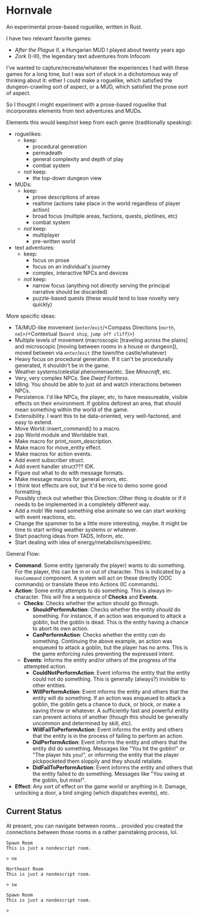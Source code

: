 # Hornvale
An experimental prose-based roguelike, written in Rust.

I have two relevant favorite games:
- _After the Plague II_, a Hungarian MUD I played about twenty years ago
- _Zork_ (I-III), the legendary text adventures from Infocom

I've wanted to capture/recreate/whatever the experiences I had with these games for a long time, but I was sort of stuck in a dichotomous way of thinking about it: either I could make a roguelike, which satisfied the dungeon-crawling sort of aspect, or a MUD, which satisfied the prose sort of aspect.

So I thought I might experiment with a prose-based roguelike that incorporates elements from text adventures and MUDs.

Elements this would keep/not keep from each genre (traditionally speaking):
- roguelikes:
  - keep:
    - procedural generation
    - permadeath
    - general complexity and depth of play
    - combat system
  - _not_ keep:
    - the top-down dungeon view
- MUDs:
  - keep:
    - prose descriptions of areas
    - realtime (actions take place in the world regardless of player action)
    - broad focus (multiple areas, factions, quests, plotlines, etc)
    - combat system
  - _not_ keep:
    - multiplayer
    - pre-written world
- text adventures:
  - keep:
    - focus on prose
    - focus on an individual's journey
    - complex, interactive NPCs and devices
  - _not_ keep:
    - narrow focus (anything not directly serving the principal narrative should be discarded)
    - puzzle-based quests (these would tend to lose novelty very quickly)

More specific ideas:

- TA/MUD-like movement (`enter`/`exit`/<Compass Directions (`north`, `ne`)>/<Contextual (`board ship`, `jump off cliff`)>)
- Multiple levels of movement (macroscopic [traveling across the plains] and microscopic [moving between rooms in a house or dungeon]), moved between via `enter`/`exit` (the town/the castle/whatever)
- Heavy focus on procedural generation.  If it can't be procedurally generated, it shouldn't be in the game.
- Weather systems/celestial phenomenae/etc.  See _Minecraft_, etc.
- Very, very complex NPCs.  See _Dwarf Fortress_.
- Idling.  You should be able to just sit and watch interactions between NPCs.
- Persistence.  I'd like NPCs, the player, etc, to have measureable, visible effects on their environment.  If goblins deforest an area, that should mean something within the world of the game.
- Extensibility.  I want this to be data-oriented, very well-factored, and easy to extend.
- Move World::insert_command() to a macro.
- zap World module and Worldable trait.
- Make macro for print_room_description.
- Make macro for move_entity effect.
- Make macros for action events.
- Add event subscriber struct.
- Add event handler struct??? IDK.
- Figure out what to do with message formats.
- Make message macros for general errors, etc.
- I think text effects are out, but it'd be nice to demo some good formatting.
- Possibly check out whether this Direction::Other thing is doable or if it needs to be implemented in a completely different way.
- Add a mob!  We need something else animate so we can start working with event reactions, etc.
- Change the spammer to be a little more interesting, maybe.  It might be time to start writing weather systems or whatever.
- Start poaching ideas from TADS, Inform, etc.
- Start dealing with idea of energy/metabolism/speed/etc.

General Flow:

- **Command**: Some entity (generally the player) wants to do something.  For the player, this can be in or out of character.  This is indicated by a `HasCommand` component.  A system will act on these directly (OOC commands) or translate these into Actions (IC commands).
- **Action**: Some entity attempts to do something.  This is always in-character.  This will fire a sequence of **Checks** and **Events**.
  - **Checks**: Checks whether the action should go through.
    - **ShouldPerformAction**: Checks whether the entity _should_ do something.  For instance, if an action was enqueued to attack a goblin, but the goblin is dead.  This is the entity having a chance to abort its own action.
    - **CanPerformAction**: Checks whether the entity _can_ do something.  Continuing the above example, an action was enqueued to attack a goblin, but the player has no arms.  This is the game enforcing rules preventing the expressed intent.
  - **Events**: Informs the entity and/or others of the progress of the attempted action.
    - **CouldNotPerformAction**: Event informs the entity that the entity could not do something.  This is generally (always?) invisible to other entities.
    - **WillPerformAction**: Event informs the entity and others that the entity will do something.  If an action was enqueued to attack a goblin, the goblin gets a chance to duck, or block, or make a saving throw or whatever.  A sufficiently fast and powerful entity can prevent actions of another (though this should be generally uncommon and determined by skill, etc).
    - **WillFailToPerformAction**: Event informs the entity and others that the entity is in the process of failing to perform an action.
    - **DidPerformAction**: Event informs the entity and others that the entity did do something.  Messages like "You hit the goblin!" or "The player hits you!", or informing the entity that the player pickpocketed them sloppily and they should retaliate.
    - **DidFailToPerformAction**: Event informs the entity and others that the entity failed to do something.  Messages like "You swing at the goblin, but miss!".
- **Effect**: Any sort of effect on the game world or anything in it.  Damage, unlocking a door, a bird singing (which dispatches events), etc.
  

## Current Status

At present, you can navigate between rooms... provided you created the connections between those rooms in a rather painstaking process, lol.

```
Spawn Room
This is just a nondescript room.

> ne

Northeast Room
This is just a nondescript room.

> sw

Spawn Room
This is just a nondescript room.

>
```

